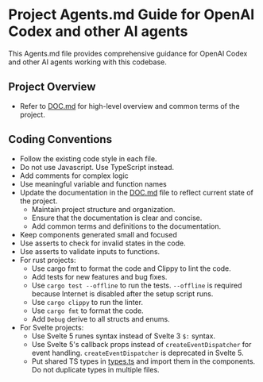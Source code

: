 # Project Agents.md Guide for OpenAI Codex and other AI agents

This Agents.md file provides comprehensive guidance for OpenAI Codex and other AI agents working with this codebase.

## Project Overview

 - Refer to [DOC.md](DOC.md) for high-level overview and common terms of the project.

## Coding Conventions

- Follow the existing code style in each file.
- Do not use Javascript. Use TypeScript instead.
- Add comments for complex logic
- Use meaningful variable and function names
- Update the documentation in the [DOC.md](DOC.md) file to reflect current state of the project.
  - Maintain project structure and organization.
  - Ensure that the documentation is clear and concise.
  - Add common terms and definitions to the documentation.
- Keep components generated small and focused
- Use asserts to check for invalid states in the code.
- Use asserts to validate inputs to functions.
- For rust projects:
  - Use cargo fmt to format the code and Clippy to lint the code.
  - Add tests for new features and bug fixes.
  - Use `cargo test --offline` to run the tests. `--offline` is required because Internet is disabled after the setup script runs.
  - Use `cargo clippy` to run the linter.
  - Use `cargo fmt` to format the code.
  - Add `Debug` derive to all structs and enums.
- For Svelte projects:
  - Use Svelte 5 runes syntax instead of Svelte 3 `$:` syntax.
  - Use Svelte 5's callback props instead of `createEventDispatcher` for event handling. `createEventDispatcher` is deprecated in Svelte 5.
  - Put shared TS types in [types.ts](ScenariumEditor.Svelte%2BTauri/frontend/src/lib/types.ts) and import them in the components.
    Do not duplicate types in multiple files.

